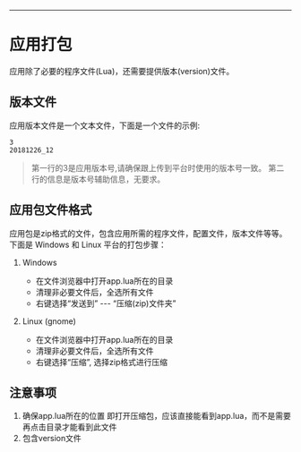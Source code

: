 
---

# 应用打包

应用除了必要的程序文件(Lua)，还需要提供版本(version)文件。

## 版本文件

应用版本文件是一个文本文件，下面是一个文件的示例:

```
3
20181226_12
```
> 第一行的3是应用版本号,请确保跟上传到平台时使用的版本号一致。
> 第二行的信息是版本号辅助信息，无要求。

## 应用包文件格式

应用包是zip格式的文件，包含应用所需的程序文件，配置文件，版本文件等等。 下面是 Windows 和 Linux 平台的打包步骤：

1. Windows
    * 在文件浏览器中打开app.lua所在的目录
    * 清理非必要文件后，全选所有文件
    * 右键选择“发送到” --- “压缩(zip)文件夹”

2. Linux (gnome)
    * 在文件浏览器中打开app.lua所在的目录
    * 清理非必要文件后，全选所有文件
    * 右键选择“压缩”, 选择zip格式进行压缩

## 注意事项

1. 确保app.lua所在的位置
   即打开压缩包，应该直接能看到app.lua，而不是需要再点击目录才能看到此文件
2. 包含version文件
